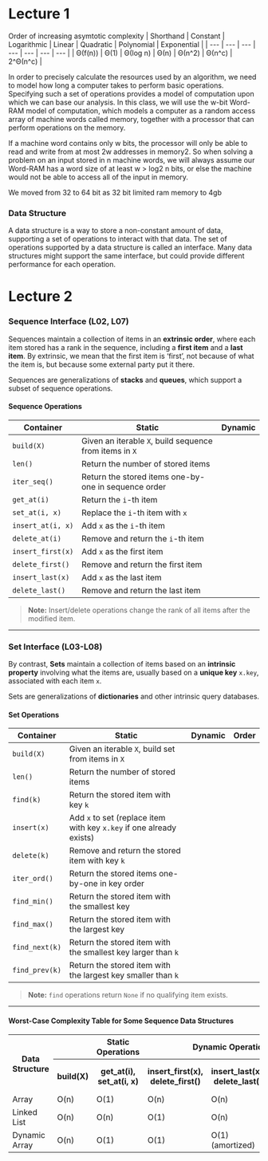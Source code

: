 # Lecture 1

Order of increasing asymtotic complexity
| Shorthand | Constant | Logarithmic | Linear | Quadratic | Polynomial | Exponential |
| --- | --- | --- | --- | --- | --- | --- |
| Θ(f(n)) | Θ(1) | Θ(log n) | Θ(n) | Θ(n^2) | Θ(n^c) | 2^Θ(n^c) |

In order to precisely calculate the resources used by an algorithm, we need to model how long a computer takes to perform basic operations. Specifying such a set of operations provides a model of computation upon which we can base our analysis. In this class, we will use the w-bit Word- RAM model of computation, which models a computer as a random access array of machine words called memory, together with a processor that can perform operations on the memory.

If a machine word contains only w bits, the processor will only be able to read and write from at most 2w addresses in memory2. So when solving a problem on an input stored in n machine words, we will always assume our Word-RAM has a word size of at least w > log2 n bits, or else the machine would not be able to access all of the input in memory.

We moved from 32 to 64 bit as 32 bit limited ram memory to 4gb

### Data Structure

A data structure is a way to store a non-constant amount of data, supporting a set of operations to interact with that data. The set of operations supported by a data structure is called an interface. Many data structures might support the same interface, but could provide different performance for each operation.

# Lecture 2

### Sequence Interface (L02, L07)

Sequences maintain a collection of items in an **extrinsic order**, where each item stored has a rank in the sequence, including a **first item** and a **last item**. By extrinsic, we mean that the first item is ‘first’, not because of what the item is, but because some external party put it there.

Sequences are generalizations of **stacks** and **queues**, which support a subset of sequence operations.

#### Sequence Operations

| **Container**     | **Static**                                              | **Dynamic** |
| ----------------- | ------------------------------------------------------- | ----------- |
| `build(X)`        | Given an iterable `X`, build sequence from items in `X` |
| `len()`           | Return the number of stored items                       |
| `iter_seq()`      | Return the stored items one-by-one in sequence order    |
| `get_at(i)`       | Return the `i`-th item                                  |
| `set_at(i, x)`    | Replace the `i`-th item with `x`                        |
| `insert_at(i, x)` | Add `x` as the `i`-th item                              |
| `delete_at(i)`    | Remove and return the `i`-th item                       |
| `insert_first(x)` | Add `x` as the first item                               |
| `delete_first()`  | Remove and return the first item                        |
| `insert_last(x)`  | Add `x` as the last item                                |
| `delete_last()`   | Remove and return the last item                         |

> **Note:** Insert/delete operations change the rank of all items after the modified item.

---

### Set Interface (L03-L08)

By contrast, **Sets** maintain a collection of items based on an **intrinsic property** involving what the items are, usually based on a **unique key** `x.key`, associated with each item `x`.

Sets are generalizations of **dictionaries** and other intrinsic query databases.

#### Set Operations

| **Container**  | **Static**                                                           | **Dynamic** | **Order** |
| -------------- | -------------------------------------------------------------------- | ----------- | --------- |
| `build(X)`     | Given an iterable `X`, build set from items in `X`                   |
| `len()`        | Return the number of stored items                                    |
| `find(k)`      | Return the stored item with key `k`                                  |
| `insert(x)`    | Add `x` to set (replace item with key `x.key` if one already exists) |
| `delete(k)`    | Remove and return the stored item with key `k`                       |
| `iter_ord()`   | Return the stored items one-by-one in key order                      |
| `find_min()`   | Return the stored item with the smallest key                         |
| `find_max()`   | Return the stored item with the largest key                          |
| `find_next(k)` | Return the stored item with the smallest key larger than `k`         |
| `find_prev(k)` | Return the stored item with the largest key smaller than `k`         |

> **Note:** `find` operations return `None` if no qualifying item exists.

---

#### Worst-Case Complexity Table for Some Sequence Data Structures

<table>
  <tr>
    <th rowspan="2">Data Structure</th>
    <th colspan="1">
    <th colspan="1">Static Operations</th>
    <th colspan="3">Dynamic Operations</th>
  </tr>
  <tr>
    <th>build(X)</th>
    <th>get_at(i), set_at(i, x)</th>
    <th>insert_first(x), delete_first()</th>
    <th>insert_last(x), delete_last()</th>
    <th>insert_at(i, x), delete_at(i)</th>
  </tr>
  <tr>
    <td>Array</td>
    <td>O(n)</td>
    <td>O(1)</td>
    <td>O(n)</td>
    <td>O(n)</td>
    <td>O(n)</td>
  </tr>
  <tr>
    <td>Linked List</td>
    <td>O(n)</td>
    <td>O(n)</td>
    <td>O(1)</td>
    <td>O(n)</td>
    <td>O(n)</td>
  </tr>
  <tr>
    <td>Dynamic Array</td>
    <td>O(n)</td>
    <td>O(1)</td>
    <td>O(1)</td>
    <td>O(1) (amortized)</td>
    <td>O(n)</td>
  </tr>
</table>
